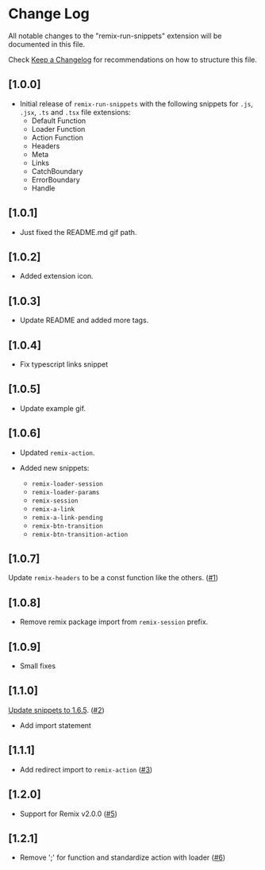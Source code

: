 # Change Log

All notable changes to the "remix-run-snippets" extension will be documented in this file.

Check [Keep a Changelog](http://keepachangelog.com/) for recommendations on how to structure this file.

## [1.0.0]

- Initial release of `remix-run-snippets` with the following snippets for `.js`, `.jsx`, `.ts` and `.tsx` file extensions:
  - Default Function
  - Loader Function
  - Action Function
  - Headers
  - Meta
  - Links
  - CatchBoundary
  - ErrorBoundary
  - Handle

## [1.0.1]

- Just fixed the README.md gif path.

## [1.0.2]

- Added extension icon.

## [1.0.3]

- Update README and added more tags.

## [1.0.4]

- Fix typescript links snippet

## [1.0.5]

- Update example gif.

## [1.0.6]

- Updated `remix-action`.

- Added new snippets:
  - `remix-loader-session`
  - `remix-loader-params`
  - `remix-session`
  - `remix-a-link`
  - `remix-a-link-pending`
  - `remix-btn-transition`
  - `remix-btn-transition-action`

## [1.0.7]

Update `remix-headers` to be a const function like the others. ([#1](https://github.com/amimaro/remix-run-snippets/issues/1))

## [1.0.8]

- Remove remix package import from `remix-session` prefix.

## [1.0.9]

- Small fixes

## [1.1.0]

[Update snippets to 1.6.5](https://github.com/remix-run/remix/blob/main/packages/remix-node/CHANGELOG.md#165). ([#2](https://github.com/amimaro/remix-run-snippets/pull/2))
- Add import statement

## [1.1.1]

- Add redirect import to `remix-action` ([#3](https://github.com/amimaro/remix-run-snippets/pull/3))

## [1.2.0]

- Support for Remix v2.0.0 ([#5](https://github.com/amimaro/remix-run-snippets/pull/5))

## [1.2.1]

- Remove ';' for function and standardize action with loader ([#6](https://github.com/amimaro/remix-run-snippets/pull/6))
